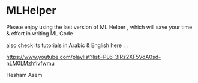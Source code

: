 # MLHelper


Please enjoy using the last version of ML Helper , which will save your time & effort in writing ML Code

also check its tutorials in Arabic & English here . . 

https://www.youtube.com/playlist?list=PL6-3IRz2XF5VdA0sd-nLM0LMzhfivfwmu

Hesham Asem
